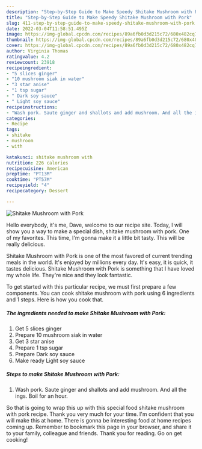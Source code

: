 ```yaml
---
description: "Step-by-Step Guide to Make Speedy Shitake Mushroom with Pork"
title: "Step-by-Step Guide to Make Speedy Shitake Mushroom with Pork"
slug: 411-step-by-step-guide-to-make-speedy-shitake-mushroom-with-pork
date: 2022-03-04T11:58:51.495Z
image: https://img-global.cpcdn.com/recipes/89a6fb0d3d215c72/680x482cq70/shitake-mushroom-with-pork-recipe-main-photo.jpg
thumbnail: https://img-global.cpcdn.com/recipes/89a6fb0d3d215c72/680x482cq70/shitake-mushroom-with-pork-recipe-main-photo.jpg
cover: https://img-global.cpcdn.com/recipes/89a6fb0d3d215c72/680x482cq70/shitake-mushroom-with-pork-recipe-main-photo.jpg
author: Virginia Thomas
ratingvalue: 4.2
reviewcount: 23918
recipeingredient:
- "5 slices ginger"
- "10 mushroom siak in water"
- "3 star anise"
- "1 tsp sugar"
- " Dark soy sauce"
- " Light soy sauce"
recipeinstructions:
- "Wash pork. Saute ginger and shallots and add mushroom. And all the ings. Boil for an hour."
categories:
- Recipe
tags:
- shitake
- mushroom
- with

katakunci: shitake mushroom with 
nutrition: 226 calories
recipecuisine: American
preptime: "PT13M"
cooktime: "PT57M"
recipeyield: "4"
recipecategory: Dessert

---
```



![Shitake Mushroom with Pork](https://img-global.cpcdn.com/recipes/89a6fb0d3d215c72/680x482cq70/shitake-mushroom-with-pork-recipe-main-photo.jpg)

Hello everybody, it's me, Dave, welcome to our recipe site. Today, I will show you a way to make a special dish, shitake mushroom with pork. One of my favorites. This time, I'm gonna make it a little bit tasty. This will be really delicious.



Shitake Mushroom with Pork is one of the most favored of current trending meals in the world. It's enjoyed by millions every day. It's easy, it is quick, it tastes delicious. Shitake Mushroom with Pork is something that I have loved my whole life. They're nice and they look fantastic.


To get started with this particular recipe, we must first prepare a few components. You can cook shitake mushroom with pork using 6 ingredients and 1 steps. Here is how you cook that.

<!--inarticleads1-->

##### The ingredients needed to make Shitake Mushroom with Pork:

1. Get 5 slices ginger
1. Prepare 10 mushroom siak in water
1. Get 3 star anise
1. Prepare 1 tsp sugar
1. Prepare  Dark soy sauce
1. Make ready  Light soy sauce




<!--inarticleads2-->

##### Steps to make Shitake Mushroom with Pork:

1. Wash pork. Saute ginger and shallots and add mushroom. And all the ings. Boil for an hour.




So that is going to wrap this up with this special food shitake mushroom with pork recipe. Thank you very much for your time. I'm confident that you will make this at home. There is gonna be interesting food at home recipes coming up. Remember to bookmark this page in your browser, and share it to your family, colleague and friends. Thank you for reading. Go on get cooking!
